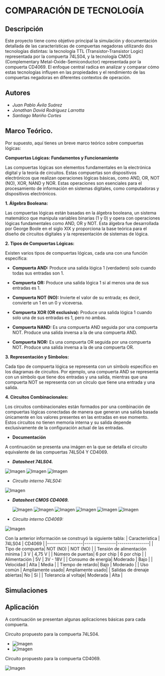 # COMPARACIÓN DE TECNOLOGÍA

## Descripción

Este proyecto tiene como objetivo principal la simulación y documentación detallada de las características de compuertas negadoras utilizando dos tecnologías distintas: la tecnología TTL (Transistor-Transistor Logic) representada por la compuerta 74LS04, y la tecnología CMOS (Complementary Metal-Oxide-Semiconductor) representada por la compuerta CD4069. El enfoque central radica en analizar y comparar cómo estas tecnologías influyen en las propiedades y el rendimiento de las compuertas negadoras en diferentes contextos de operación.

## Autores

- _Juan Pablo Ávila Suárez_
- _Jonathan David Rodríguez Larrotta_
- _Santiago Mariño Cortes_

## Marco Teórico.
Por supuesto, aquí tienes un breve marco teórico sobre compuertas lógicas:

**Compuertas Lógicas: Fundamentos y Funcionamiento**

Las compuertas lógicas son elementos fundamentales en la electrónica digital y la teoría de circuitos. Estas compuertas son dispositivos electrónicos que realizan operaciones lógicas básicas, como AND, OR, NOT (NO), XOR, NAND y NOR. Estas operaciones son esenciales para el procesamiento de información en sistemas digitales, como computadoras y dispositivos electrónicos.

**1. Álgebra Booleana:**

Las compuertas lógicas están basadas en la álgebra booleana, un sistema matemático que manipula variables binarias (1 y 0) y opera con operaciones lógicas fundamentales como AND, OR y NOT. Esta álgebra fue desarrollada por George Boole en el siglo XIX y proporciona la base teórica para el diseño de circuitos digitales y la representación de sistemas de lógica.

**2. Tipos de Compuertas Lógicas:**

Existen varios tipos de compuertas lógicas, cada una con una función específica:

- **Compuerta AND:** Produce una salida lógica 1 (verdadero) solo cuando todas sus entradas son 1.

- **Compuerta OR:** Produce una salida lógica 1 si al menos una de sus entradas es 1.

- **Compuerta NOT (NO):** Invierte el valor de su entrada; es decir, convierte un 1 en un 0 y viceversa.

- **Compuerta XOR (OR exclusiva):** Produce una salida lógica 1 cuando solo una de sus entradas es 1, pero no ambas.

- **Compuerta NAND:** Es una compuerta AND seguida por una compuerta NOT. Produce una salida inversa a la de una compuerta AND.

- **Compuerta NOR:** Es una compuerta OR seguida por una compuerta NOT. Produce una salida inversa a la de una compuerta OR.

**3. Representación y Símbolos:**

Cada tipo de compuerta lógica se representa con un símbolo específico en los diagramas de circuitos. Por ejemplo, una compuerta AND se representa con un símbolo que tiene dos entradas y una salida, mientras que una compuerta NOT se representa con un círculo que tiene una entrada y una salida.

**4. Circuitos Combinacionales:**

Los circuitos combinacionales están formados por una combinación de compuertas lógicas conectadas de manera que generan una salida basada únicamente en los valores presentes en las entradas en ese momento. Estos circuitos no tienen memoria interna y su salida depende exclusivamente de la configuración actual de las entradas.

- **Documentación**

A continuación se presenta una imágen en la que se detalla el circuito equivalente de las compuertas 74LS04 Y CD4069.

- _**Datasheet 74LS04.**_

![Imagen](https://github.com/jorodriguez312/Digital/blob/c70a2b33f4d06ff5af6019a806b3881cfde2d699/Imagenes/diagrama%20de%20conexion%20y%20tabla%2074L.png)
![Imagen](https://github.com/jorodriguez312/Digital/blob/c70a2b33f4d06ff5af6019a806b3881cfde2d699/Imagenes/data%2001%2074L.png)
![Imagen](https://github.com/jorodriguez312/Digital/blob/c70a2b33f4d06ff5af6019a806b3881cfde2d699/Imagenes/data%2002%2074L.png)

- _Circuito interno 74LS04:_

![Imagen](https://github.com/jorodriguez312/Digital/blob/main/Imagenes/Imagen1.jpeg)

- _**Datasheet CMOS CD4069.**_

  ![Imagen](https://github.com/jorodriguez312/Digital/blob/c70a2b33f4d06ff5af6019a806b3881cfde2d699/Imagenes/diagrama%20CD4069.png)
  ![Imagen](https://github.com/jorodriguez312/Digital/blob/c70a2b33f4d06ff5af6019a806b3881cfde2d699/Imagenes/data%2001%20CD40.png)
  ![Imagen](https://github.com/jorodriguez312/Digital/blob/c70a2b33f4d06ff5af6019a806b3881cfde2d699/Imagenes/data%2002%20CD40.png)
  ![Imagen](https://github.com/jorodriguez312/Digital/blob/c70a2b33f4d06ff5af6019a806b3881cfde2d699/Imagenes/data%2003%20CD40.png)
  ![Imagen](https://github.com/jorodriguez312/Digital/blob/c70a2b33f4d06ff5af6019a806b3881cfde2d699/Imagenes/data%2004%20CD40.png)
  ![Imagen](https://github.com/jorodriguez312/Digital/blob/c70a2b33f4d06ff5af6019a806b3881cfde2d699/Imagenes/data%2005%20CD40.png)

- _Circuito interno CD4069:_

![Imagen](https://github.com/jorodriguez312/Digital/blob/47baf131a55bd951443e7ea5dbc49521023abd5f/Imagenes/circuito%20CD4069.png)

 Con la anterior información se construyó la siguiente tabla:
| Característica   | 74LS04         | CD4069         |
|------------------|----------------|----------------|
| Tipo de compuerta| NOT (NO)       | NOT (NO)       |
| Tensión de alimentación mínima | 3 V       | 4,75 V       | 
| Número de puertas| 6 por chip     | 6 por chip     |
| Alimentación     | 5V             | 3V - 18V       |
| Consumo de energía| Moderado       | Bajo           |
| Velocidad        | Alta           | Media          |
| Tiempo de retardo| Bajo           | Moderado       |
| Uso común        | Ampliamente usado| Ampliamente usado|
| Salidas de drenaje abiertas| No | Sí          |
| Tolerancia al voltaje| Moderada    | Alta          |

## Simulaciones


## Aplicación

A continuación se presentan algunas aplicaciones básicas para cada compuerta.

Circuito propuesto para la compuerta 74LS04.

- ![Imagen](https://github.com/jorodriguez312/Digital/blob/main/Imagenes/CircuitoTTL.png)
- ![Imagen](https://github.com/jorodriguez312/Digital/blob/main/Imagenes/CircuitoTTL1.png)

Circuito propuesto para la compuerta CD4069.

![Imagen](https://github.com/jorodriguez312/Digital/blob/main/Imagenes/CircuitoCMOS.png)



